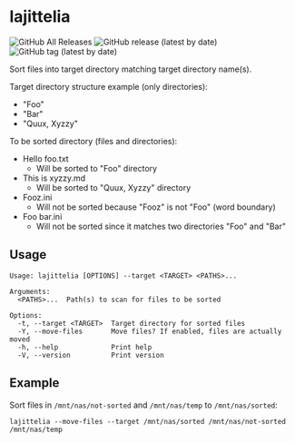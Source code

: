 # lajittelia

![GitHub All Releases](https://img.shields.io/github/downloads/raspi/lajittelia/total?style=for-the-badge)
![GitHub release (latest by date)](https://img.shields.io/github/v/release/raspi/lajittelia?style=for-the-badge)
![GitHub tag (latest by date)](https://img.shields.io/github/v/tag/raspi/lajittelia?style=for-the-badge)


Sort files into target directory matching target directory name(s).

Target directory structure example (only directories):

* "Foo"
* "Bar"
* "Quux, Xyzzy"

To be sorted directory (files and directories):

* Hello foo.txt
  * Will be sorted to "Foo" directory
* This is xyzzy.md
  * Will be sorted to "Quux, Xyzzy" directory
* Fooz.ini
  * Will not be sorted because "Fooz" is not "Foo" (word boundary)
* Foo bar.ini
  * Will not be sorted since it matches two directories "Foo" and "Bar"  

## Usage

```
Usage: lajittelia [OPTIONS] --target <TARGET> <PATHS>...

Arguments:
  <PATHS>...  Path(s) to scan for files to be sorted

Options:
  -t, --target <TARGET>  Target directory for sorted files
  -Y, --move-files       Move files? If enabled, files are actually moved
  -h, --help             Print help
  -V, --version          Print version
```

## Example

Sort files in `/mnt/nas/not-sorted` and `/mnt/nas/temp` to `/mnt/nas/sorted`: 

    lajittelia --move-files --target /mnt/nas/sorted /mnt/nas/not-sorted /mnt/nas/temp

